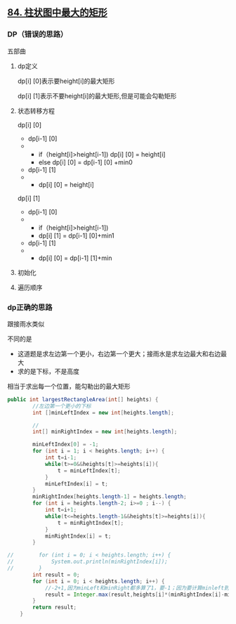 ## [84. 柱状图中最大的矩形](https://leetcode.cn/problems/largest-rectangle-in-histogram/)

### DP（错误的思路）

五部曲

1. dp定义

   dp[i] [0]表示要height[i]的最大矩形

   dp[i] [1]表示不要height[i]的最大矩形,但是可能会勾勒矩形

   

2. 状态转移方程

   dp[i] [0] 

   - dp[i-1] [0]
   - - if（height[i]>height[i-1]) dp[i] [0]  = height[i]
     - else dp[i] [0] = dp[i-1] [0] +min0
   - dp[i-1] [1]
   - -  dp[i] [0]  = height[i]

   dp[i] [1] 

   - dp[i-1] [0]
   - - if（height[i]>height[i-1]) 
     - dp[i] [1]  = dp[i-1] [0]+min1
   - dp[i-1] [1]
   - -  dp[i] [0]  =  dp[i-1] [1]+min

3. 初始化

4. 遍历顺序

### dp正确的思路

跟接雨水类似

不同的是

- 这道题是求左边第一个更小，右边第一个更大；接雨水是求左边最大和右边最大
- 求的是下标，不是高度

相当于求出每一个位置，能勾勒出的最大矩形

```java
public int largestRectangleArea(int[] heights) {
        //左边第一个更小的下标
        int []minLeftIndex = new int[heights.length];

        //
        int[] minRightIndex = new int[heights.length];

        minLeftIndex[0] = -1;
        for (int i = 1; i < heights.length; i++) {
            int t=i-1;
            while(t>=0&&heights[t]>=heights[i]){
                t = minLeftIndex[t];
            }
            minLeftIndex[i] = t;
        }
        minRightIndex[heights.length-1] = heights.length;
        for (int i = heights.length-2; i>=0 ; i--) {
            int t=i+1;
            while(t<=heights.length-1&&heights[t]>=heights[i]){
                t = minRightIndex[t];
            }
            minRightIndex[i] = t;
        }

//        for (int i = 0; i < heights.length; i++) {
//            System.out.println(minRightIndex[i]);
//        }
        int result = 0;
        for (int i = 0; i < heights.length; i++) {
            //-2+1,因为minLeft和minRight都多算了1，要-1；因为要计算minleft到minRIgt之间，左闭右闭要+1
            result = Integer.max(result,heights[i]*(minRightIndex[i]-minLeftIndex[i]-1));
        }
        return result;
    }
```

